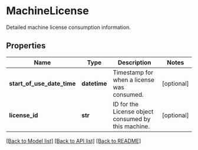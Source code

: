 # MachineLicense

Detailed machine license consumption information.
## Properties
Name | Type | Description | Notes
------------ | ------------- | ------------- | -------------
**start_of_use_date_time** | **datetime** | Timestamp for when a license was consumed. | [optional] 
**license_id** | **str** | ID for the License object consumed by this machine. | [optional] 

[[Back to Model list]](../README.md#documentation-for-models) [[Back to API list]](../README.md#documentation-for-api-endpoints) [[Back to README]](../README.md)


